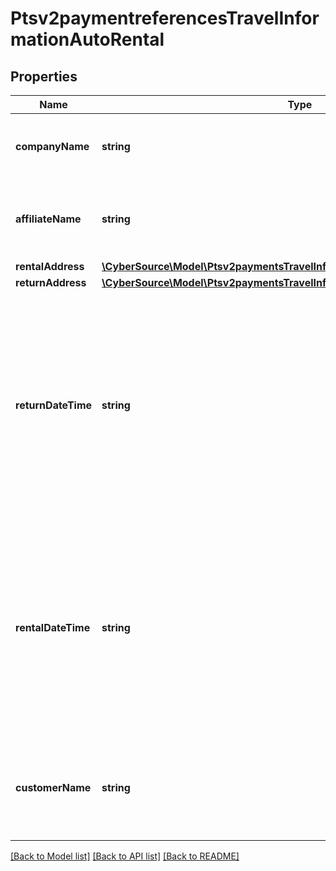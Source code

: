 # Ptsv2paymentreferencesTravelInformationAutoRental

## Properties
Name | Type | Description | Notes
------------ | ------------- | ------------- | -------------
**companyName** | **string** | Merchant to send their auto rental company name | [optional] 
**affiliateName** | **string** | When merchant wants to send the affiliate name. | [optional] 
**rentalAddress** | [**\CyberSource\Model\Ptsv2paymentsTravelInformationAutoRentalRentalAddress**](Ptsv2paymentsTravelInformationAutoRentalRentalAddress.md) |  | [optional] 
**returnAddress** | [**\CyberSource\Model\Ptsv2paymentsTravelInformationAutoRentalReturnAddress**](Ptsv2paymentsTravelInformationAutoRentalReturnAddress.md) |  | [optional] 
**returnDateTime** | **string** | Date/time the auto was returned to the rental agency. Format: &#x60;&#x60;yyyy-MM-dd HH-mm-ss z&#x60;&#x60; This field is supported for Visa, MasterCard, and American Express. | [optional] 
**rentalDateTime** | **string** | Date/time the auto was picked up from the rental agency. Format: &#x60;yyyy-MM-dd HH-mm-ss z&#x60; This field is supported for Visa, MasterCard, and American Express. | [optional] 
**customerName** | **string** | Name of the individual making the rental agreement.  Valid data lengths by card:  |Card Specific Validation|VISA|MasterCard|Discover|AMEX| |--- |--- |--- |--- | | Filed Length| 40| 40| 29| 26| | Field Type| AN| ANS| AN| AN| | M/O/C| O| M| M| M| | [optional] 

[[Back to Model list]](../README.md#documentation-for-models) [[Back to API list]](../README.md#documentation-for-api-endpoints) [[Back to README]](../README.md)


